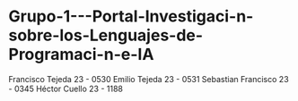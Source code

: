 # Grupo-1---Portal-Investigaci-n-sobre-los-Lenguajes-de-Programaci-n-e-IA
 Francisco Tejeda  23 - 0530  Emilio Tejeda  23 - 0531  Sebastian Francisco  23 - 0345  Héctor  Cuello  23 - 1188

